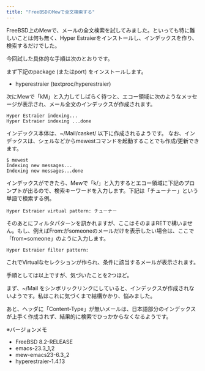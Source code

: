```yaml
---
title: "FreeBSDのMewで全文検索する"
---
```


FreeBSD上のMewで、メールの全文検索を試してみました。といっても特に難しいことは何も無く、Hyper Estraierをインストールし、インデックスを作り、検索するだけでした。

今回試した具体的な手順は次のとおりです。

まず下記のpackage (またはport) をインストールします。

- hyperestraier (textproc/hyperestraier)

次にMewで「kM」と入力してしばらく待つと、エコー領域に次のようなメッセージが表示され、メール全文のインデックスが作成されます。

```console
Hyper Estraier indexing...
Hyper Estraier indexing ...done
```

インデックス本体は、~/Mail/casket/ 以下に作成されるようです。
なお、インデックスは、シェルなどからmewestコマンドを起動することでも作成/更新できます。

```console
$ mewest
Indexing new messages...
Indexing new messages...done
```

インデックスができたら、Mewで「k/」と入力するとエコー領域に下記のプロンプトが出るので、検索キーワードを入力します。下記は「チューナー」という単語で検索する例。

```console
Hyper Estraier virtual pattern: チューナー
```

そのあとにフィルタパターンを訊かれますが、ここはそのままRETで構いません。もし、例えばFrom:がsomeoneのメールだけを表示したい場合は、ここで「from=someone」のように入力します。

```console
Hyper Estraier filter pattern: 
```

これでVirtualなセレクションが作られ、条件に該当するメールが表示されます。

手順としては以上ですが、気づいたことを2つほど。

まず、~/Mail をシンボリックリンクにしていると、インデックスが作成されないようです。私はこれに気づくまで結構かかり、悩みました。

あと、ヘッダに「Content-Type」が無いメールは、日本語部分のインデックスが上手く作成されず、結果的に検索でひっかからなくなるようです。

※バージョンメモ

- FreeBSD 8.2-RELEASE
- emacs-23.3_1,2
- mew-emacs23-6.3_2
- hyperestraier-1.4.13
